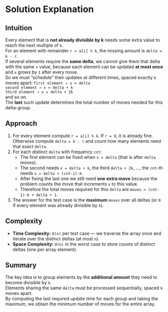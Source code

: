 
# Solution Explanation

## Intuition
Every element that is **not already divisible by k** needs some extra value to reach the next multiple of `k`.  
For an element with remainder `r = a[i] % k`, the missing amount is `delta = k - r`.  
If several elements require the **same delta**, we cannot give them that delta with the same `x` value, because each element can be updated **at most once** and `x` grows by `1` after every move.  
So we must “schedule” their updates at different times, spaced exactly `k` moves apart:
``first element → x = delta``  
``second element → x = delta + k``  
``third element → x = delta + 2k``  
and so on.  
The **last** such update determines the total number of moves needed for this delta-group.

## Approach
1. For every element compute `r = a[i] % k`. If `r = 0`, it is already fine.  
   Otherwise compute `delta = k - r` and count how many elements need that exact `delta`.
2. For each distinct `delta` with frequency `cnt`:
   * The first element can be fixed when `x = delta` (that is after `delta` moves).
   * The second needs `x = delta + k`, the third `delta + 2k`, …, the `cnt`-th needs
     `x = delta + (cnt-1)·k`.
   * After fixing the last one we still need **one extra move** because the problem counts
     the move that increments `x` to this value.
   * Therefore the total moves required for this `delta` are
     `moves = (cnt-1)·k + delta + 1`.
3. The answer for the test case is the **maximum** `moves` over all deltas (or `0` if every
   element was already divisible by `k`).

## Complexity
- **Time Complexity:** `O(n)` per test case — we traverse the array once and iterate over the distinct deltas (at most `n`).
- **Space Complexity:** `O(n)` in the worst case to store counts of distinct deltas (one per array element).

## Summary
The key idea is to group elements by the **additional amount** they need to become divisible by `k`.  
Elements sharing the same `delta` must be processed sequentially, spaced `k` moves apart.  
By computing the last required update time for each group and taking the maximum, we obtain the minimum number of moves for the entire array.

